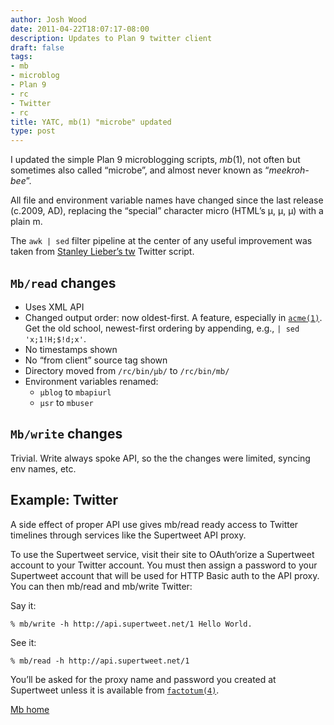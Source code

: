 ```yaml
---
author: Josh Wood
date: 2011-04-22T18:07:17-08:00
description: Updates to Plan 9 twitter client
draft: false
tags:
- mb
- microblog
- Plan 9
- rc
- Twitter
- rc
title: YATC, mb(1) "microbe" updated
type: post
---
```


I updated the simple Plan 9 microblogging scripts, *mb*(1), not often but
sometimes also called “microbe”, and almost never known as “*meekroh-bee*”.

All file and environment variable names have changed since the last release
(c.2009, AD), replacing the “special” character micro (HTML’s &micro;, µ, µ)
with a plain m.

The `awk | sed` filter pipeline at the center of any useful improvement was taken
from [Stanley Lieber’s tw][tw] Twitter script.

## `Mb/read` changes

* Uses XML API
* Changed output order: now oldest-first. A feature, especially in
  [`acme(1)`][man-acme].
  Get the old school, newest-first ordering by appending, e.g.,
  `| sed 'x;1!H;$!d;x'`.
* No timestamps shown
* No “from client” source tag shown
* Directory moved from `/rc/bin/µb/` to `/rc/bin/mb/`
* Environment variables renamed:
  * `µblog` to `mbapiurl`
  * `µsr` to `mbuser`

## `Mb/write` changes

Trivial. Write always spoke API, so the the changes were limited, syncing env names, etc.

## Example: Twitter

A side effect of proper API use gives mb/read ready access to Twitter timelines through services like the Supertweet API proxy.

To use the Supertweet service, visit their site to OAuth‘orize a Supertweet account to your Twitter account. You must then assign a password to your Supertweet account that will be used for HTTP Basic auth to the API proxy. You can then mb/read and mb/write Twitter:

Say it:

```
% mb/write -h http://api.supertweet.net/1 Hello World.
```

See it:

```
% mb/read -h http://api.supertweet.net/1
```

You’ll be asked for the proxy name and password you created at Supertweet unless it is available from [`factotum(4)`][man-factotum].

[Mb home][mb]

[man-acme]: https://plan9.bell-labs.com/sys/man/1/acme
[man-factotum]: https://plan9.bell-labs.com/sys/man/4/factotum
[mb]: /project/mb/
[tw]: http://plan9.stanleylieber.com/rc/tw
